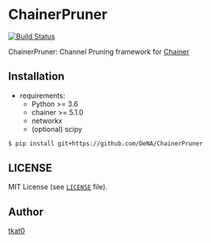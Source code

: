 # ChainerPruner

[![Build Status](https://travis-ci.org/DeNA/ChainerPruner.svg?branch=master)](https://travis-ci.org/DeNA/ChainerPruner)

ChainerPruner: Channel Pruning framework for [Chainer](https://github.com/chainer/chainer)

## Installation

- requirements:
    - Python >= 3.6
    - chainer >= 5.1.0
    - networkx
    - (optional) scipy


```bash
$ pip install git+https://github.com/DeNA/ChainerPruner
```

## LICENSE

MIT License (see [`LICENSE`](https://github.com/DeNA/ChainerPruner/blob/master/LICENSE) file).

## Author

[tkat0](https://github.com/tkat0/)
